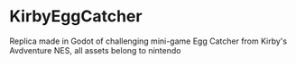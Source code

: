 # KirbyEggCatcher

Replica made in Godot of challenging mini-game Egg Catcher from Kirby's Avdventure NES, all assets belong to nintendo
